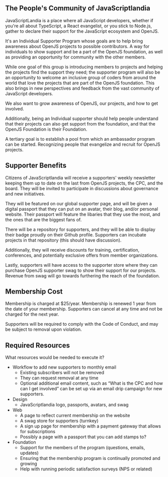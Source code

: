 ## The People's Community of JavaScriptlandia 

JavaScriptLandia is a place where all JavaScript developers, whether if you're all about TypeScript, a React evangelist, or you stick to Node.js, gather to declare their support for the JavaScript ecosystem and OpenJS. 

It's an Individual Supporter Program whose goals are to help bring awareness about OpenJS projects to possible contributors. A way for individuals to show support and be a part of the OpenJS foundation, as well as providing an opportunity for community with the other members. 

While one goal of this group is introducing members to projects and helping the projects find the support they need; the supporter program will also be an opportunity to welcome an inclusive group of coders from around the world that love the projects that are part of the OpenJS foundation. This also brings in new perspectives and feedback from the vast community of JavaScript developers.

We also want to grow awareness of OpenJS, our projects, and how to get involved. 

Additionally, being an Individual supporter should help people understand that their projects can also get support from the foundation, and that the OpenJS Foundation is their Foundation. 

A tertiary goal is to establish a pool from which an ambassador program can be started. Recognizing people that evangelize and recruit for OpenJS projects. 

## Supporter Benefits

Citizens of JavaScriptlandia will receive a supporters' weekly newsletter keeping them up to date on the last from OpenJS projects, the CPC, and the board. They will be invited to participate in discussions about governance and new initiatives. 

They will be featured on our global supporter page, and will be given a digital passport that they can put on an avatar, their blog, and/or personal website. Their passport will feature the libaries that they use the most, and the ones that are the biggest fans of. 

There will be a repository for supporters, and they will be able to display their badge proudly on their Github profile. Supporters can incubate projects in that repository (this should have discussion).

Additionally, they will receive discounts for training, certification, conferences, and potentially exclusive offers from member organizations. 

Lastly, supporters will have access to the supporter store where they can purchase OpenJS supporter swag to show their support for our projects. Revenue from swag will go towards furthering the reach of the foundation. 


## Membership Cost

Membership is charged at $25/year. Membership is renewed 1 year from the date of your membership. Supporters can cancel at any time and not be charged for the next year. 

Supporters will be required to comply with the Code of Conduct, and may be subject to removal upon violation. 

## Required Resources

What resources would be needed to execute it?
* Workflow to add new supporters to monthly email 
    * Existing subscribers will not be removed
    * They can request removal at any time
    * Optional additional email content, such as “What is the CPC and how can I get involved” can be set up via an email drip campaign for new supporters. 
* Design
    * JavaScriptlandia logo, passports, avatars, and swag
* Web
    * A page to reflect current membership on the website
    * A swag store for supporters (turnkey)
    * A sign up page for membership with a payment gateway that allows for subscriptions
    * Possibly a page with a passport that you can add stamps to?
* Foundation
    * Support for the members of the program (questions, emails, updates)
    * Ensuring that the membership program is continually promoted and growing
    * Help with running periodic satisfaction surveys (NPS or related)
